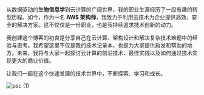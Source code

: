 从数据驱动的**生物信息学**到云计算的广阔世界，我的职业生涯经历了一段有趣的转型历程。如今，作为一名 **AWS 架构师**，我致力于利用云技术为企业提供高效、安全的解决方案。这不仅仅是一份职业，也是我持续追求技术创新的动力。

我创建这个博客的初衷是分享自己在云计算、架构设计和解决复杂技术难题中的经验与思考。我希望这里不仅是我的技术记录本，也是为大家提供启发和帮助的地方。未来，我将与大家一起探讨云计算的前沿技术、最佳实践以及如何通过技术实现更大的商业价值。

让我们一起在这个快速发展的技术世界中，不断探索、学习和成长。


![psc (1)](https://github.com/user-attachments/assets/34839786-1a81-48f5-b2a8-abcc8978937a)
